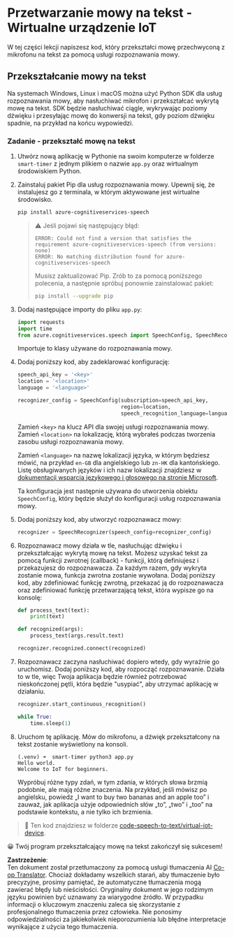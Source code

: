 <!--
CO_OP_TRANSLATOR_METADATA:
{
  "original_hash": "c0550b254b9ba2539baf1e6bb5fc05f8",
  "translation_date": "2025-08-26T07:24:04+00:00",
  "source_file": "6-consumer/lessons/1-speech-recognition/virtual-device-speech-to-text.md",
  "language_code": "pl"
}
-->
# Przetwarzanie mowy na tekst - Wirtualne urządzenie IoT

W tej części lekcji napiszesz kod, który przekształci mowę przechwyconą z mikrofonu na tekst za pomocą usługi rozpoznawania mowy.

## Przekształcanie mowy na tekst

Na systemach Windows, Linux i macOS można użyć Python SDK dla usług rozpoznawania mowy, aby nasłuchiwać mikrofon i przekształcać wykrytą mowę na tekst. SDK będzie nasłuchiwać ciągle, wykrywając poziomy dźwięku i przesyłając mowę do konwersji na tekst, gdy poziom dźwięku spadnie, na przykład na końcu wypowiedzi.

### Zadanie - przekształć mowę na tekst

1. Utwórz nową aplikację w Pythonie na swoim komputerze w folderze `smart-timer` z jednym plikiem o nazwie `app.py` oraz wirtualnym środowiskiem Python.

1. Zainstaluj pakiet Pip dla usług rozpoznawania mowy. Upewnij się, że instalujesz go z terminala, w którym aktywowane jest wirtualne środowisko.

    ```sh
    pip install azure-cognitiveservices-speech
    ```

    > ⚠️ Jeśli pojawi się następujący błąd:
    >
    > ```output
    > ERROR: Could not find a version that satisfies the requirement azure-cognitiveservices-speech (from versions: none)
    > ERROR: No matching distribution found for azure-cognitiveservices-speech
    > ```
    >
    > Musisz zaktualizować Pip. Zrób to za pomocą poniższego polecenia, a następnie spróbuj ponownie zainstalować pakiet:
    >
    > ```sh
    > pip install --upgrade pip
    > ```

1. Dodaj następujące importy do pliku `app.py`:

    ```python
    import requests
    import time
    from azure.cognitiveservices.speech import SpeechConfig, SpeechRecognizer
    ```

    Importuje to klasy używane do rozpoznawania mowy.

1. Dodaj poniższy kod, aby zadeklarować konfigurację:

    ```python
    speech_api_key = '<key>'
    location = '<location>'
    language = '<language>'

    recognizer_config = SpeechConfig(subscription=speech_api_key,
                                     region=location,
                                     speech_recognition_language=language)
    ```

    Zamień `<key>` na klucz API dla swojej usługi rozpoznawania mowy. Zamień `<location>` na lokalizację, którą wybrałeś podczas tworzenia zasobu usługi rozpoznawania mowy.

    Zamień `<language>` na nazwę lokalizacji języka, w którym będziesz mówić, na przykład `en-GB` dla angielskiego lub `zn-HK` dla kantońskiego. Listę obsługiwanych języków i ich nazw lokalizacji znajdziesz w [dokumentacji wsparcia językowego i głosowego na stronie Microsoft](https://docs.microsoft.com/azure/cognitive-services/speech-service/language-support?WT.mc_id=academic-17441-jabenn#speech-to-text).

    Ta konfiguracja jest następnie używana do utworzenia obiektu `SpeechConfig`, który będzie służył do konfiguracji usług rozpoznawania mowy.

1. Dodaj poniższy kod, aby utworzyć rozpoznawacz mowy:

    ```python
    recognizer = SpeechRecognizer(speech_config=recognizer_config)
    ```

1. Rozpoznawacz mowy działa w tle, nasłuchując dźwięku i przekształcając wykrytą mowę na tekst. Możesz uzyskać tekst za pomocą funkcji zwrotnej (callback) - funkcji, którą definiujesz i przekazujesz do rozpoznawacza. Za każdym razem, gdy wykryta zostanie mowa, funkcja zwrotna zostanie wywołana. Dodaj poniższy kod, aby zdefiniować funkcję zwrotną, przekazać ją do rozpoznawacza oraz zdefiniować funkcję przetwarzającą tekst, która wypisze go na konsolę:

    ```python
    def process_text(text):
        print(text)

    def recognized(args):
        process_text(args.result.text)
    
    recognizer.recognized.connect(recognized)
    ```

1. Rozpoznawacz zaczyna nasłuchiwać dopiero wtedy, gdy wyraźnie go uruchomisz. Dodaj poniższy kod, aby rozpocząć rozpoznawanie. Działa to w tle, więc Twoja aplikacja będzie również potrzebować nieskończonej pętli, która będzie "usypiać", aby utrzymać aplikację w działaniu.

    ```python
    recognizer.start_continuous_recognition()

    while True:
        time.sleep(1)
    ```

1. Uruchom tę aplikację. Mów do mikrofonu, a dźwięk przekształcony na tekst zostanie wyświetlony na konsoli.

    ```output
    (.venv) ➜  smart-timer python3 app.py
    Hello world.
    Welcome to IoT for beginners.
    ```

    Wypróbuj różne typy zdań, w tym zdania, w których słowa brzmią podobnie, ale mają różne znaczenia. Na przykład, jeśli mówisz po angielsku, powiedz „I want to buy two bananas and an apple too” i zauważ, jak aplikacja użyje odpowiednich słów „to”, „two” i „too” na podstawie kontekstu, a nie tylko ich brzmienia.

> 💁 Ten kod znajdziesz w folderze [code-speech-to-text/virtual-iot-device](../../../../../6-consumer/lessons/1-speech-recognition/code-speech-to-text/virtual-iot-device).

😀 Twój program przekształcający mowę na tekst zakończył się sukcesem!

**Zastrzeżenie**:  
Ten dokument został przetłumaczony za pomocą usługi tłumaczenia AI [Co-op Translator](https://github.com/Azure/co-op-translator). Chociaż dokładamy wszelkich starań, aby tłumaczenie było precyzyjne, prosimy pamiętać, że automatyczne tłumaczenia mogą zawierać błędy lub nieścisłości. Oryginalny dokument w jego rodzimym języku powinien być uznawany za wiarygodne źródło. W przypadku informacji o kluczowym znaczeniu zaleca się skorzystanie z profesjonalnego tłumaczenia przez człowieka. Nie ponosimy odpowiedzialności za jakiekolwiek nieporozumienia lub błędne interpretacje wynikające z użycia tego tłumaczenia.